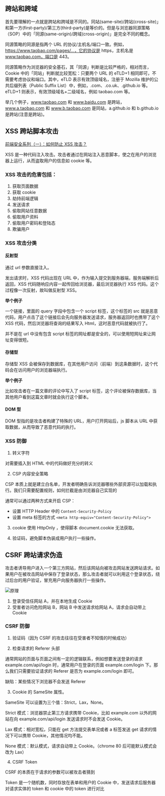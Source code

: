 
## **跨站和跨域**

首先要理解的一点就是跨站和跨域是不同的。同站(same-site)/跨站(cross-site)」和第一方(first-party)/第三方(third-party)是等价的。但是与浏览器同源策略（SOP）中的「同源(same-origin)/跨域(cross-origin)」是完全不同的概念。

同源策略的同源是指两个 URL 的协议/主机名/端口一致。例如，https://www.taobao.com/pages/...，它的协议是 https，主机名是 www.taobao.com，端口是 443。

同源策略作为浏览器的安全基石，其「同源」判断是比较严格的，相对而言，Cookie 中的「同站」判断就比较宽松：只要两个 URL 的 eTLD+1 相同即可，不需要考虑协议和端口。其中，eTLD 表示有效顶级域名，注册于 Mozilla 维护的公共后缀列表（Public Suffix List）中，例如，.com、.co.uk、.github.io 等。eTLD+1 则表示，有效顶级域名+二级域名，例如 taobao.com 等。

举几个例子，www.taobao.com 和 www.baidu.com 是跨站，www.a.taobao.com 和 www.b.taobao.com 是同站，a.github.io 和 b.github.io 是跨站(注意是跨站)。

## **XSS 跨站脚本攻击**

[前端安全系列（一）：如何防止 XSS 攻击？](https://juejin.im/post/5bad9140e51d450e935c6d64)

XSS 是一种代码注入攻击。攻击者通过在网站注入恶意脚本，使之在用户的浏览器上运行，从而盗取用户的信息如 cookie 等。

### XSS 攻击的危害包括：

1. 获取页面数据
2. 获取 cookie
3. 劫持前端逻辑
4. 发送请求
5. 偷取网站任意数据
6. 偷取用户资料
7. 偷取用户密码和登陆态
8. 欺骗用户

### XSS 攻击分类

#### 反射型

通过 url 参数直接注入。

发出请求时，XSS 代码出现在 URL 中，作为输入提交到服务器端，服务端解析后返回，XSS 代码随响应内容一起传回给浏览器，最后浏览器执行 XSS 代码。这个过程像一次反射，故叫做反射型 XSS。

**举个例子**

一个链接，里面的 query 字段中包含一个 script 标签，这个标签的 src 就是恶意代码，用户点击了这个链接后会先向服务器发送请求，服务器返回时也携带了这个 XSS 代码，然后浏览器将查询的结果写入 Html，这时恶意代码就被执行了。

并不是在 url 中没有包含 script 标签的网址都是安全的，可以使用短网址来让网址变得很短。

#### 存储型

存储型 XSS 会被保存到数据库，在其他用户访问（前端）到这条数据时，这个代码会在访问用户的浏览器端执行。

**举个例子**

比如攻击者在一篇文章的评论中写入了 script 标签，这个评论被保存数据库，当其他用户看到这篇文章时就会执行这个脚本。

#### DOM 型

DOM 型指的是攻击者构建了特殊的 URL，用户打开网站后，js 脚本从 URL 中获取数据，从而导致了恶意代码的执行。

### XSS 防御

1. 转义字符

对需要插入到 HTML 中的代码做好充分的转义

2. CSP 内容安全策略

CSP 本质上就是建立白名单，开发者明确告诉浏览器哪些外部资源可以加载和执行。我们只需要配置规则，如何拦截是由浏览器自己实现的

通常可以通过两种方式来开启 CSP：

- 设置 HTTP Header 中的 `Content-Security-Policy`
- 设置 meta 标签的方式 `<meta http-equiv="Content-Security-Policy">`

3. cookie 使用 HttpOnly ，使得脚本 document.cookie 无法获取。

4. 验证码，避免脚本伪装成用户执行一些操作。

## **CSRF 跨站请求伪造**

攻击者诱导用户进入一个第三方网站，然后该网站向被攻击网站发送跨站请求。如果用户在被攻击网站中保存了登录状态，那么攻击者就可以利用这个登录状态，绕过后台的用户验证，冒充用户向服务器执行一些操作。

![原理](/assets/img/csrf.png)

1. 登录受信任网站 A，并在本地生成 Cookie
2. 受害者访问危险网站 B，网站 B 中发送请求给网站 A，请求会自动带上 Cookie

### CSRF 防御

1. 验证码（因为 CSRF 的攻击往往在受害者不知情的时候成功）

2. 检查请求的 Referer 头部

通常网站的页面与页面之间有一定的逻辑联系，例如想要发送登录的请求 example.com/api/login 时，通常用户在登录的页面 example.com/login 下。那么我们只需要验证请求的 Referer 是否为 example.com/login 即可。

缺陷：某些情况下浏览器不会发送 Referer

3. Cookie 的 SameSite 属性。

SameSite 可以设置为三个值：Strict，Lax，None。

Strict 模式：浏览器禁止第三方请求携带 Cookie，比如 example.com 以外的网站在向 example.com/api/login 发送请求时不会发送 Cookie。

Lax 模式：相对宽松，只能在 get 方法提交表单况或者 a 标签发送 get 请求的情况下可以携带 Cookie，其他情况均不能。

None 模式：默认模式，请求自动带上 Cookie。（chrome 80 后可能默认模式会改为 Lax）

4. CSRF Token

CSRF 的本质在于请求的参数可以被攻击者猜到

Token 是一个随机数，同时存放在表单和用户的 Cookie 中，发送请求后服务器对请求实体的 token 和 cookie 中的 token 进行对比
